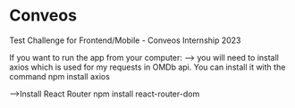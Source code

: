 # Conveos
Test Challenge for Frontend/Mobile - Conveos Internship 2023

If you want to run the app from your computer:
--> you will need to install axios which is used for my requests in OMDb api. You can install it with the command
            npm install axios

-->Install React Router
npm install react-router-dom